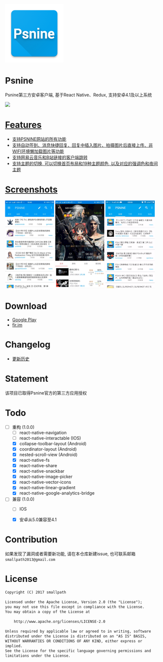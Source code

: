 <img src="./android/app/src/main/res/mipmap-xxxhdpi/ic_launcher.png">

# Psnine
Psnine第三方安卓客户端, 基于React Native、Redux, 支持安卓4.1及以上系统

<a href="https://play.google.com/store/apps/details?id=com.psnine"><img src="https://play.google.com/intl/en_us/badges/images/generic/en_badge_web_generic.png" width="175px">

# Features
- 支持PSNINE网站的所有功能
- 支持自动签到、消息快捷回复、回复中插入图片、拍摄图片后直接上传、非WIFI环境懒加载图片等功能
- 支持网易云音乐和B站链接的客户端跳转
- 支持主题的切换, 可以切换首页布局和19种主题颜色, 以及对应的强调色和夜间主题

# Screenshots
<a href="art/1.gif"><img src="art/1.gif" width="32%"/></a>
<a href="art/2.gif"><img src="art/2.gif" width="32%"/></a>
<a href="art/3.gif"><img src="art/3.gif" width="32%"/></a>

# Download
- [Google Play][play link]
- [fir.im][fir link]

# Changelog
- [更新历史](./CHANGELOG.md)

# Statement
该项目已取得Psnine官方的第三方应用授权

# Todo
- [ ] 重构 (1.0.0)
  - [ ] react-native-navigation
  - [ ] react-native-interactable (IOS)
  - [x] collapse-toolbar-layout (Android)
  - [x] coordinator-layout (Android)
  - [x] nested-scroll-view (Android)
  - [x] react-native-fs
  - [x] react-native-share
  - [x] react-native-snackbar
  - [x] react-native-image-picker
  - [x] react-native-vector-icons
  - [x] react-native-linear-gradient
  - [x] react-native-google-analytics-bridge
- [ ] 兼容 (1.0.0)
  - [ ] IOS
  - [x] 安卓从5.0兼容至4.1


# Contribution
如果发现了漏洞或者需要新功能, 请在本仓库新建issue, 也可联系邮箱`smallpath2013@gmail.com`

# License
```
Copyright (C) 2017 smallpath

Licensed under the Apache License, Version 2.0 (the "License");
you may not use this file except in compliance with the License.
You may obtain a copy of the License at

    http://www.apache.org/licenses/LICENSE-2.0

Unless required by applicable law or agreed to in writing, software
distributed under the License is distributed on an "AS IS" BASIS,
WITHOUT WARRANTIES OR CONDITIONS OF ANY KIND, either express or implied.
See the License for the specific language governing permissions and
limitations under the License.
```

[play badge]: https://play.google.com/intl/en_us/badges/images/generic/en_badge_web_generic.png
[play link]: https://play.google.com/store/apps/details?id=com.psnine
[fir link]: https://fir.im/mf24